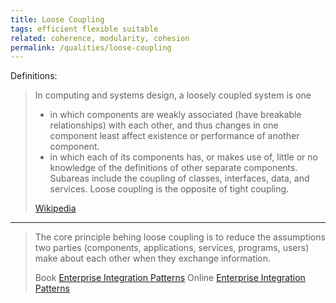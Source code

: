 ```yaml
---
title: Loose Coupling
tags: efficient flexible suitable
related: coherence, modularity, cohesion
permalink: /qualities/loose-coupling
---
```



Definitions:

>In computing and systems design, a loosely coupled system is one
>
>- in which components are weakly associated (have breakable relationships) with each other, and thus changes in one component least affect existence or performance of another component.
>- in which each of its components has, or makes use of, little or no knowledge of the definitions of other separate components. Subareas include the coupling of classes, interfaces, data, and services. Loose coupling is the opposite of tight coupling.
>
>[Wikipedia](https://en.wikipedia.org/wiki/Loose_coupling)

<hr class="with-no-margin"/>

> The core principle behing loose coupling is to reduce the assumptions two parties (components, applications, services, programs, users) make about each other when they exchange information.
>
>Book [Enterprise Integration Patterns](/references/#hohpe2004enterprise)
>Online [Enterprise Integration Patterns](https://www.enterpriseintegrationpatterns.com/patterns/messaging/Chapter1.html)

